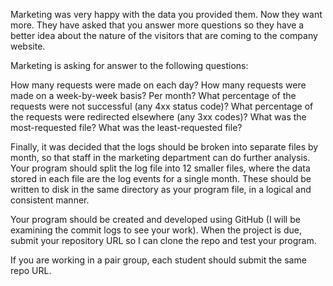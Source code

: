 Marketing was very happy with the data you provided them. Now they want more. They have asked that you answer more questions  so they have a better idea about the nature of the visitors that are coming to the company website.

Marketing is asking for answer to the following questions:

How many requests were made on each day? 
How many requests were made on a week-by-week basis? Per month?
What percentage of the requests were not successful (any 4xx status code)?
What percentage of the requests were redirected elsewhere (any 3xx codes)?
What was the most-requested file?
What was the least-requested file?

Finally, it was decided that the logs should be broken into separate files by month, so that staff in the marketing department can do further analysis. Your program should split the log file into 12 smaller files, where the data stored in each file are the log events for a single month. These should be written to disk in the same directory as your program file, in a logical and consistent manner.

Your program should be created and developed using GitHub (I will be examining the commit logs to see your work). When the project is due, submit your repository URL so I can clone the repo and test your program.  

If you are working in a pair group, each student should submit the same repo URL.
